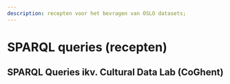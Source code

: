 ```yaml
---
description: recepten voor het bevragen van OSLO datasets;
---
```


# SPARQL queries (recepten)

## SPARQL Queries ikv. Cultural Data Lab (CoGhent)



